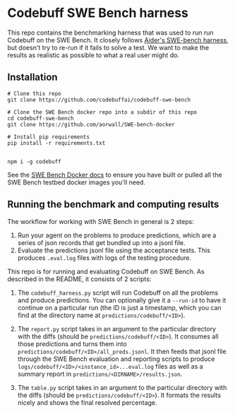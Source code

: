 # Codebuff SWE Bench harness

This repo contains the benchmarking harness that was used to run run Codebuff on the SWE Bench.
It closely follows [Aider's SWE-bench harness](https://github.com/Aider-AI/aider-swe-bench), but doesn't try to re-run if it fails to solve a test. We want to make the results as realistic as possible to what a real user might do.

## Installation

```
# Clone this repo
git clone https://github.com/codebuffai/codebuff-swe-bench

# Clone the SWE Bench docker repo into a subdir of this repo
cd codebuff-swe-bench
git clone https://github.com/aorwall/SWE-bench-docker

# Install pip requirements
pip install -r requirements.txt


npm i -g codebuff
```

See the
[SWE Bench Docker docs](https://github.com/aorwall/SWE-bench-docker)
to ensure you have built or pulled all the SWE Bench testbed
docker images you'll need.

## Running the benchmark and computing results

The workflow for working with SWE Bench in general is 2 steps:

1. Run your agent on the problems to produce predictions, which are a series of json records that get bundled up into a jsonl file.
2. Evaluate the predictions jsonl file using the acceptance tests. This produces `.eval.log` files with logs of the testing procedure.

This repo is for running and evaluating Codebuff on SWE Bench. As described in the README, it consists of 2 scripts:

1. The `codebuff_harness.py` script will run Codebuff on all the problems and produce predictions. You can optionally give it a `--run-id` to have it continue on a particular run (the ID is just a timestamp, which you can find at the directory name at `predictions/codebuff/<ID>`).

2. The `report.py` script takes in an argument to the particular directory with the diffs (should be `predictions/codebuff/<ID>`). It consumes all those predictions and turns them into `predictions/codebuff/<ID>/all_preds.jsonl`. It then feeds that jsonl file through the SWE Bench evaluation and reporting scripts to produce `logs/codebuff/<ID>/<instance_id>...eval.log` files as well as a summary report in `predictions/<DIRNAME>/results.json`.

3. The `table.py` script takes in an argument to the particular directory with the diffs (should be `predictions/codebuff/<ID>`). It formats the results nicely and shows the final resolved percentage.
